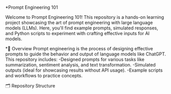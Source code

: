 *Prompt Engineering 101

Welcome to Prompt Engineering 101! This repository is a hands-on learning project showcasing the art of prompt engineering with large language models (LLMs). Here, you'll find example prompts, simulated responses, and Python scripts to experiment with crafting effective inputs for AI models.

*📖 Overview
Prompt engineering is the process of designing effective prompts to guide the behavior and output of language models like ChatGPT. 
This repository includes:
-Designed prompts for various tasks like summarization, sentiment analysis, and text transformation.
-Simulated outputs (ideal for showcasing results without API usage).
-Example scripts and workflows to practice concepts.

🗂️ Repository Structure
